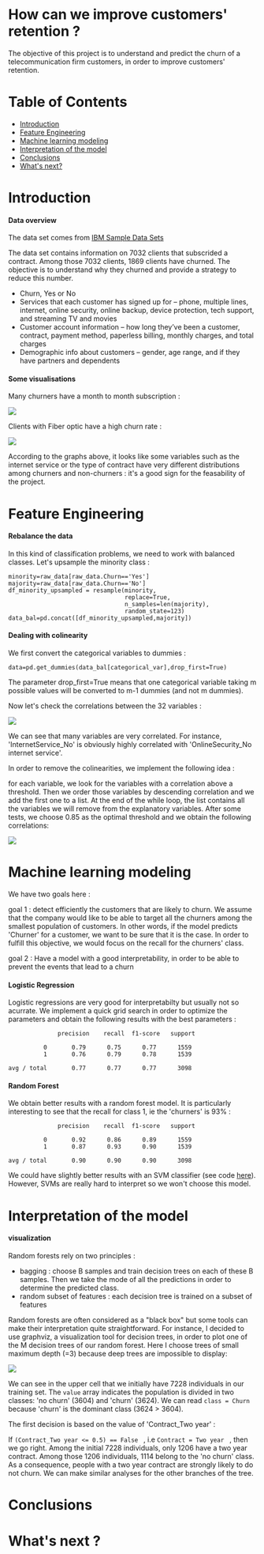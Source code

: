 # How can we improve customers' retention ?

The objective of this project is to understand and predict the churn of a telecommunication firm customers, in order to improve customers' retention.



# Table of Contents

* [Introduction](#Introduction)
* [Feature Engineering](#Feature-Engineering) 
* [Machine learning modeling](#Machine-learning-modeling)
* [Interpretation of the model](#Interpretation-of-the-model)
* [Conclusions](#Conclusions)
* [What's next?](#What's-next?)


# Introduction

#### Data overview

The data set comes from [IBM Sample Data Sets](https://community.watsonanalytics.com/wp-content/uploads/2015/03/WA_Fn-UseC_-Telco-Customer-Churn.csv)

The data set contains information on 7032 clients that subscrided a contract. Among those 7032 clients, 1869 clients have churned. The objective is to understand why they churned and provide a strategy to reduce this number.

- Churn, Yes or No
- Services that each customer has signed up for – phone, multiple lines, internet, online security, online backup, device protection, tech support, and streaming TV and movies
- Customer account information – how long they’ve been a customer, contract, payment method, paperless billing, monthly charges, and total charges
- Demographic info about customers – gender, age range, and if they have partners and dependents

#### Some visualisations 


Many churners have a month to month subscription :



![](Churn_Contract.png?raw=false )




Clients with Fiber optic have a high churn rate :



![](Internet_churn.png?raw=true)



According to the graphs above, it looks like some variables such as the internet service or the type of contract have very different distributions among churners and non-churners : it's a good sign for the feasability of the project.


# Feature Engineering 


#### Rebalance the data 

In this kind of classification problems, we need to work with balanced classes. Let's upsample the minority class :

```
minority=raw_data[raw_data.Churn=='Yes']
majority=raw_data[raw_data.Churn=='No']
df_minority_upsampled = resample(minority, 
                                 replace=True,     
                                 n_samples=len(majority),    
                                 random_state=123)
data_bal=pd.concat([df_minority_upsampled,majority])

```


#### Dealing with colinearity 


We first convert the categorical variables to dummies :
```
data=pd.get_dummies(data_bal[categorical_var],drop_first=True)
```
The parameter drop_first=True means that one categorical variable taking m possible values will be converted to m-1 dummies (and not m dummies).

Now let's check the correlations between the 32 variables :



![](Churn_corr.png?raw=false )



We can see that many variables are very correlated. For instance, 'InternetService_No' is obviously highly correlated with 'OnlineSecurity_No internet service'. 

In order to remove the colinearities, we implement the following idea : 

for each variable, we look for the variables with a correlation above a threshold. Then we order those variables by descending correlation and we add the first one to a list. At the end of the while loop, the list contains all the variables we will remove from the explanatory variables. After some tests, we choose 0.85 as the optimal threshold and we obtain the following correlations:



![](Churn_decorr.png?raw=false)



# Machine learning modeling



We have two goals here :

goal 1 : detect efficiently the customers that are likely to churn. We assume that the company would like to be able to target all the churners among the smallest population of customers. In other words, if the model predicts 'Churner' for a customer, we want to be sure that it is the case. In order to fulfill this objective, we would focus on the recall for the churners' class.

goal 2 : Have a model with a good interpretability, in order to be able to prevent the events that lead to a churn


#### Logistic Regression


Logistic regressions are very good for interpretabilty but usually not so acurrate. We implement a quick grid search in order to optimize the parameters and obtain the following results with the best parameters :

```
              precision    recall  f1-score   support

          0       0.79      0.75      0.77      1559
          1       0.76      0.79      0.78      1539

avg / total       0.77      0.77      0.77      3098
```


#### Random Forest


We obtain better results with a random forest model. It is particularly interesting to see that the recall for class 1, ie the 'churners' is 93% : 


```
              precision    recall  f1-score   support

          0       0.92      0.86      0.89      1559
          1       0.87      0.93      0.90      1539

avg / total       0.90      0.90      0.90      3098
```

We could have slightly better results with an SVM classifier (see code [here](https://github.com/guillaumedelaloy/Churn_analysis/blob/master/churn_prediction.ipynb)).
However, SVMs are really hard to interpret so we won't choose this model.


# Interpretation of the model


#### visualization

Random forests rely on two principles :

- bagging : choose B samples and train decision trees on each of these B samples. Then we take the mode of all the predictions in order to determine the predicted class.
- random subset of features : each decision tree is trained on a subset of features

Random forests are often considered as a "black box" but some tools can make their interpretation quite straightforward.
For instance, I decided to use graphviz, a visualization tool for decision trees, in order to plot one of the M decision trees of our random forest. Here I choose trees of small maximum depth (=3) because deep trees are impossible to display:






![](RF_inter_3.png?raw=false)







We can see in the upper cell that we initially have 7228 individuals in our training set. The ```value``` array indicates the population is divided in two classes: 'no churn' (3604) and 'churn' (3624). We can read ```class = Churn ``` because 'churn' is the dominant class (3624 > 3604).

The first decision is based on the value of 'Contract_Two year' : 
  
  If ```(Contract_Two year <= 0.5) == False ``` , i.e  ```Contract = Two year ``` , then we go right. Among the initial 7228   individuals, only 1206 have a two year contract. Among those 1206 individuals, 1114 belong to the 'no churn' class. As a consequence, people with a two year contract are strongly likely to do not churn. We can make similar analyses for the other branches of the tree.
  
  
  

# Conclusions

# What's next ?



